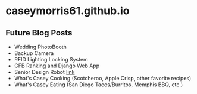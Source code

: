 # caseymorris61.github.io

## Future Blog Posts
* Wedding PhotoBooth
* Backup Camera
* RFID Lighting Locking System
* CFB Ranking and Django Web App
* Senior Design Robot [link](http://seniordesign.ee.nd.edu/2014/Design%20Teams/nturtlees/index.html)
* What's Casey Cooking (Scotcheroo, Apple Crisp, other favorite recipes)
* What's Casey Eating (San Diego Tacos/Burritos, Memphis BBQ, etc.)

